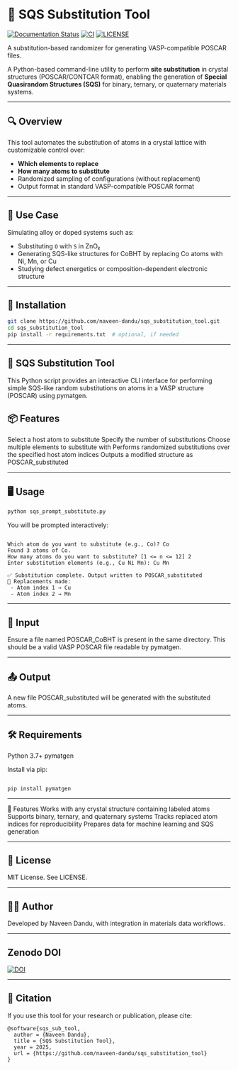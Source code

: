 # 🔁 SQS Substitution Tool

[![Documentation Status](https://img.shields.io/badge/docs-online-blue.svg)](https://naveen-dandu.github.io/sqs_substitution_tool/)
[![CI](https://github.com/naveen-dandu/sqs_substitution_tool/actions/workflows/python-package.yml/badge.svg)](https://github.com/naveen-dandu/sqs_substitution_tool/actions)
[![LICENSE](https://img.shields.io/github/license/naveen-dandu/sqs_substitution_tool)](LICENSE)

A substitution-based randomizer for generating VASP-compatible POSCAR files.

A Python-based command-line utility to perform **site substitution** in crystal structures (POSCAR/CONTCAR format), enabling the generation of **Special Quasirandom Structures (SQS)** for binary, ternary, or quaternary materials systems.

---

## 🔍 Overview

This tool automates the substitution of atoms in a crystal lattice with customizable control over:
- **Which elements to replace**
- **How many atoms to substitute**
- Randomized sampling of configurations (without replacement)
- Output format in standard VASP-compatible POSCAR format

---

## 🧪 Use Case

Simulating alloy or doped systems such as:

- Substituting `O` with `S` in ZnO₂
- Generating SQS-like structures for CoBHT by replacing Co atoms with Ni, Mn, or Cu
- Studying defect energetics or composition-dependent electronic structure

---

## 🚀 Installation

```bash
git clone https://github.com/naveen-dandu/sqs_substitution_tool.git
cd sqs_substitution_tool
pip install -r requirements.txt  # optional, if needed
```
---

## 🔀 SQS Substitution Tool
This Python script provides an interactive CLI interface for performing simple SQS-like random substitutions on atoms in a VASP structure (POSCAR) using pymatgen.

## 📦 Features
Select a host atom to substitute
Specify the number of substitutions
Choose multiple elements to substitute with
Performs randomized substitutions over the specified host atom indices
Outputs a modified structure as POSCAR_substituted

---

## 🖥️ Usage

```bash
python sqs_prompt_substitute.py
```

You will be prompted interactively:

```vbnet

Which atom do you want to substitute (e.g., Co)? Co
Found 3 atoms of Co.
How many atoms do you want to substitute? [1 <= n <= 12] 2
Enter substitution elements (e.g., Cu Ni Mn): Cu Mn

✅ Substitution complete. Output written to POSCAR_substituted
🧬 Replacements made:
 - Atom index 1 → Cu
 - Atom index 2 → Mn
```

---

## 📁 Input
Ensure a file named POSCAR_CoBHT is present in the same directory.
This should be a valid VASP POSCAR file readable by pymatgen.

---

## 📤 Output
A new file POSCAR_substituted will be generated with the substituted atoms.

---

## 🛠 Requirements
Python 3.7+
pymatgen

Install via pip:

```bash

pip install pymatgen
```

---

🧠 Features
 Works with any crystal structure containing labeled atoms
 Supports binary, ternary, and quaternary systems
 Tracks replaced atom indices for reproducibility
 Prepares data for machine learning and SQS generation

---

## 📄 License
MIT License. See LICENSE.

---

## 👨‍🔬 Author
Developed by Naveen Dandu, with integration in materials data workflows.

---
## Zenodo DOI

[![DOI](https://zenodo.org/badge/1012158238.svg)](https://doi.org/10.5281/zenodo.15792366)

---

## 📣 Citation

If you use this tool for your research or publication, please cite:

```
@software{sqs_sub_tool,
  author = {Naveen Dandu},
  title = {SQS Substitution Tool},
  year = 2025,
  url = {https://github.com/naveen-dandu/sqs_substitution_tool}
}
```

